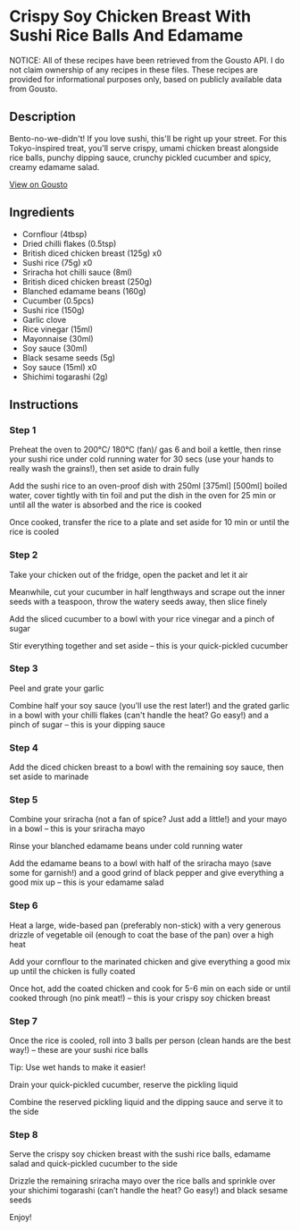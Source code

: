 # Crispy Soy Chicken Breast With Sushi Rice Balls And Edamame

NOTICE: All of these recipes have been retrieved from the Gousto API. I do not claim ownership of any recipes in these files. These recipes are provided for informational purposes only, based on publicly available data from Gousto.

## Description

Bento-no-we-didn't! If you love sushi, this'll be right up your street. For this Tokyo-inspired treat, you'll serve crispy, umami chicken breast alongside rice balls, punchy dipping sauce, crunchy pickled cucumber and spicy, creamy edamame salad.

[View on Gousto](https://www.gousto.co.uk/recipes/cookbook/crispy-soy-chicken-breast-with-sushi-rice-balls-and-edamame)

## Ingredients

- Cornflour (4tbsp)
- Dried chilli flakes (0.5tsp)
- British diced chicken breast (125g) x0
- Sushi rice (75g) x0
- Sriracha hot chilli sauce (8ml)
- British diced chicken breast (250g)
- Blanched edamame beans (160g)
- Cucumber (0.5pcs)
- Sushi rice (150g)
- Garlic clove
- Rice vinegar (15ml)
- Mayonnaise (30ml)
- Soy sauce (30ml)
- Black sesame seeds (5g)
- Soy sauce (15ml) x0
- Shichimi togarashi (2g)

## Instructions


### Step 1

Preheat the oven to 200°C/ 180°C (fan)/ gas 6 and boil a kettle, then rinse your sushi rice under cold running water for 30 secs (use your hands to really wash the grains!), then set aside to drain fully

Add the sushi rice to an oven-proof dish with 250ml <span class="text-purple">[375ml]</span> <span class="text-danger">[500ml]</span> boiled water, cover tightly with tin foil and put the dish in the oven for 25 min or until all the water is absorbed and the rice is cooked

Once cooked, transfer the rice to a plate and set aside for 10 min or until the rice is cooled


### Step 2

Take your chicken out of the fridge, open the packet and let it air

Meanwhile, cut your cucumber in half lengthways and scrape out the inner seeds with a teaspoon, throw the watery seeds away, then slice finely

Add the sliced cucumber to a bowl with your rice vinegar and a pinch of sugar

Stir everything together and set aside – this is your quick-pickled cucumber


### Step 3

Peel and grate your garlic

Combine half your soy sauce (you'll use the rest later!) and the grated garlic in a bowl with your chilli flakes (can't handle the heat? Go easy!) and a pinch of sugar – this is your dipping sauce


### Step 4

Add the diced chicken breast to a bowl with the remaining soy sauce, then set aside to marinade


### Step 5

Combine your sriracha (not a fan of spice? Just add a little!) and your mayo in a bowl – this is your sriracha mayo

Rinse your blanched edamame beans under cold running water

Add the edamame beans to a bowl with half of the sriracha mayo (save some for garnish!) and a good grind of black pepper and give everything a good mix up – this is your edamame salad


### Step 6

Heat a large, wide-based pan (preferably non-stick) with a very generous drizzle of vegetable oil (enough to coat the base of the pan) over a high heat

Add your cornflour to the marinated chicken and give everything a good mix up until the chicken is fully coated

Once hot, add the coated chicken and cook for 5-6 min on each side or until cooked through (no pink meat!) – this is your crispy soy chicken breast


### Step 7

Once the rice is cooled, roll into 3 balls per person (clean hands are the best way!) – these are your sushi rice balls

Tip: Use wet hands to make it easier!

Drain your quick-pickled cucumber, reserve the pickling liquid

Combine the reserved pickling liquid and the dipping sauce and serve it to the side

### Step 8

Serve the crispy soy chicken breast with the sushi rice balls, edamame salad and quick-pickled cucumber to the side

Drizzle the remaining sriracha mayo over the rice balls and sprinkle over your shichimi togarashi (can’t handle the heat? Go easy!) and black sesame seeds

Enjoy!

